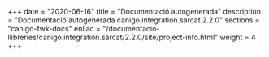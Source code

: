 +++
date        = "2020-06-16"
title       = "Documentació autogenerada"
description = "Documentació autogenerada canigo.integration.sarcat 2.2.0"
sections    = "canigo-fwk-docs"
enllac		= "/documentacio-llibreries/canigo.integration.sarcat/2.2.0/site/project-info.html"
weight      = 4
+++
